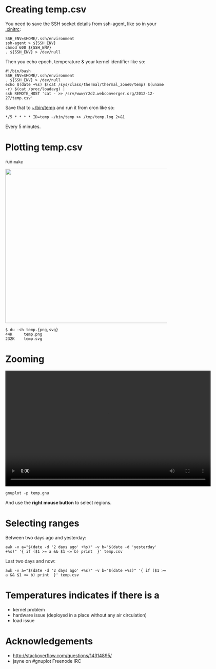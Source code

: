 # Creating temp.csv

You need to save the SSH socket details from ssh-agent, like so in your [.xinitrc](https://github.com/kaihendry/Kai-s--HOME/blob/master/.xinitrc):

	SSH_ENV=$HOME/.ssh/environment
	ssh-agent > ${SSH_ENV}
	chmod 600 ${SSH_ENV}
	. ${SSH_ENV} > /dev/null

Then you echo epoch, temperature & your kernel identifier like so:

	#!/bin/bash
	SSH_ENV=$HOME/.ssh/environment
	. ${SSH_ENV} > /dev/null
	echo $(date +%s) $(cat /sys/class/thermal/thermal_zone0/temp) $(uname -r) $(cat /proc/loadavg) |
	ssh REMOTE_HOST 'cat - >> /srv/www/r2d2.webconverger.org/2012-12-27/temp.csv'

Save that to [~/bin/temp](https://github.com/kaihendry/Kai-s--HOME/blob/master/bin/temp) and run it from cron like so:

	*/5 * * * * ID=temp ~/bin/temp >> /tmp/temp.log 2>&1

Every 5 minutes.

# Plotting temp.csv

run `make`

<img width=640 height=480 src=http://r2d2.webconverger.org/2012-12-27/temp.png>

	$ du -sh temp.{png,svg}
	44K     temp.png
	232K    temp.svg

# Zooming

<video controls width=640 height=360>
<source src=http://r2d2.webconverger.org/2013-01-19/gnuplot-zoom.webm type=video/webm>
<source src=http://r2d2.webconverger.org/2013-01-19/gnuplot-zoom.mp4 type=video/mp4>
</video>

	gnuplot -p temp.gnu

And use the **right mouse button** to select regions.

# Selecting ranges

Between two days ago and yesterday:

	awk -v a="$(date -d '2 days ago' +%s)" -v b="$(date -d 'yesterday' +%s)" '{ if ($1 >= a && $1 <= b) print  }' temp.csv

Last two days and now:

	awk -v a="$(date -d '2 days ago' +%s)" -v b="$(date +%s)" '{ if ($1 >= a && $1 <= b) print  }' temp.csv

# Temperatures indicates if there is a

* kernel problem
* hardware issue (deployed in a place without any air circulation)
* load issue

# Acknowledgements

* http://stackoverflow.com/questions/14314895/
* jayne on #gnuplot Freenode IRC
